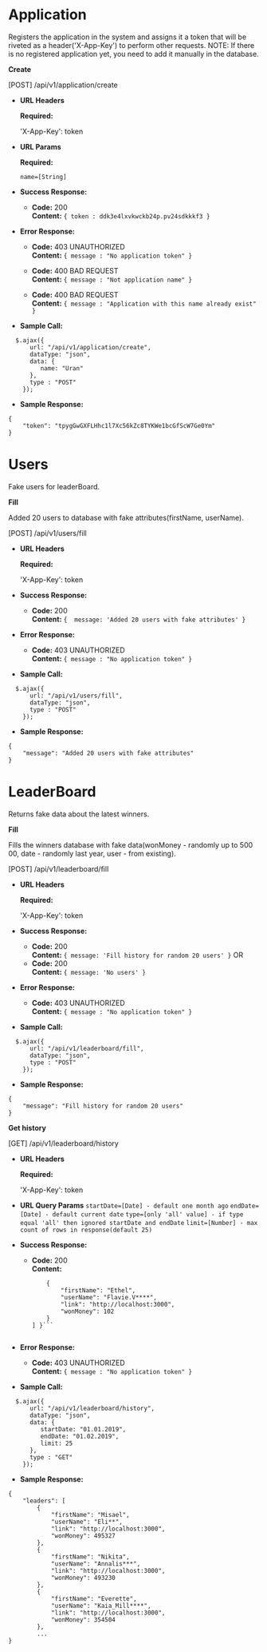 # Application

Registers the application in the system and assigns it a token that will be riveted as a header('X-App-Key') to perform other requests. NOTE: If there is no registered application yet, you need to add it manually in the database.

**Create**

  [POST] /api/v1/application/create
  
*  **URL Headers**
   
   **Required:**
   
    'X-App-Key': token
  
*  **URL Params**

   **Required:**

   `name=[String]`

* **Success Response:**

  * **Code:** 200 <br />
    **Content:** `{ token : ddk3e4lxvkwckb24p.pv24sdkkkf3 }`
 
* **Error Response:**

  * **Code:** 403 UNAUTHORIZED <br />
    **Content:** `{ message : "No application token" }`

  * **Code:** 400 BAD REQUEST <br />
    **Content:** `{ message : "Not application name" }`
    
  * **Code:** 400 BAD REQUEST <br />
    **Content:** `{ message : "Application with this name already exist" }`

* **Sample Call:**

```
  $.ajax({
      url: "/api/v1/application/create",
      dataType: "json",
      data: {
         name: "Uran"
      },
      type : "POST"
    });
```

* **Sample Response:**
```
{
    "token": "tpygGwGXFLHhc1l7Xc56kZc8TYKWe1bcGfScW7Ge0Ym"
}
```

# Users

Fake users for leaderBoard.

**Fill**

  Added 20 users to database with fake attributes(firstName, userName).

  [POST] /api/v1/users/fill
  
*  **URL Headers**
   
   **Required:**
   
    'X-App-Key': token
  
* **Success Response:**

  * **Code:** 200 <br />
    **Content:** `{  message: 'Added 20 users with fake attributes' }`
 
* **Error Response:**

  * **Code:** 403 UNAUTHORIZED <br />
    **Content:** `{ message : "No application token" }`

* **Sample Call:**

```
  $.ajax({
      url: "/api/v1/users/fill",
      dataType: "json",
      type : "POST"
    });
```

* **Sample Response:**
```
{
    "message": "Added 20 users with fake attributes"
}
```

# LeaderBoard

Returns fake data about the latest winners.

**Fill**

  Fills the winners database with fake data(wonMoney - randomly up to 500 00, date - randomly last year, user - from existing).

  [POST] /api/v1/leaderboard/fill
  
*  **URL Headers**
   
   **Required:**
   
    'X-App-Key': token

* **Success Response:**

  * **Code:** 200 <br />
    **Content:** `{ message: 'Fill history for random 20 users' }`
   OR
  * **Code:** 200 <br />
    **Content:** `{ message: 'No users' }`
 
* **Error Response:**

  * **Code:** 403 UNAUTHORIZED <br />
    **Content:** `{ message : "No application token" }`

* **Sample Call:**

```
  $.ajax({
      url: "/api/v1/leaderboard/fill",
      dataType: "json",
      type : "POST"
    });
```

* **Sample Response:**
```
{
    "message": "Fill history for random 20 users"
}
```


**Get history**

  [GET] /api/v1/leaderboard/history
  
*  **URL Headers**
   
   **Required:**
   
    'X-App-Key': token
  
*  **URL Query Params**
   `startDate=[Date] - default one month ago`
   `endDate=[Date] - default current date`
   `type=[only 'all' value] - if type equal 'all' then ignored startDate and endDate`
   `limit=[Number] - max count of rows in response(default 25)`

* **Success Response:**

  * **Code:** 200 <br />
    **Content:** 
    ```{ "leaders": [
        {
            "firstName": "Ethel",
            "userName": "Flavie.V****",
            "link": "http://localhost:3000",
            "wonMoney": 102
        }
    ] }```
 
* **Error Response:**

  * **Code:** 403 UNAUTHORIZED <br />
    **Content:** `{ message : "No application token" }`

* **Sample Call:**

```
  $.ajax({
      url: "/api/v1/leaderboard/history",
      dataType: "json",
      data: {
         startDate: "01.01.2019",
         endDate: "01.02.2019",
         limit: 25
      },
      type : "GET"
    });
```

* **Sample Response:**
```
{
    "leaders": [
        {
            "firstName": "Misael",
            "userName": "Eli**",
            "link": "http://localhost:3000",
            "wonMoney": 495327
        },
        {
            "firstName": "Nikita",
            "userName": "Annalis***",
            "link": "http://localhost:3000",
            "wonMoney": 493230
        },
        {
            "firstName": "Everette",
            "userName": "Kaia_Mill****",
            "link": "http://localhost:3000",
            "wonMoney": 354504
        },
        ...
}
```

